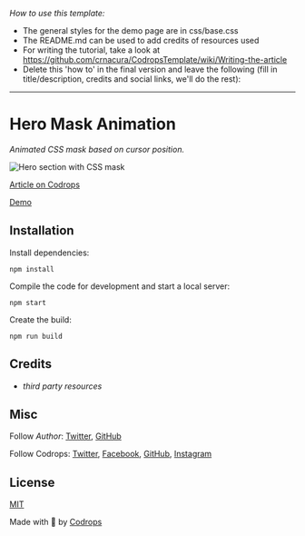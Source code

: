 _How to use this template:_

- The general styles for the demo page are in css/base.css
- The README.md can be used to add credits of resources used
- For writing the tutorial, take a look at https://github.com/crnacura/CodropsTemplate/wiki/Writing-the-article
- Delete this 'how to' in the final version and leave the following (fill in title/description, credits and social links, we'll do the rest):

---

# Hero Mask Animation

_Animated CSS mask based on cursor position._

![Hero section with CSS mask](https://github.com/mbarker84/codrops-masked-hero/masked-hero_sm.jpg)

[Article on Codrops](https://tympanus.net/codrops/?p=)

[Demo](http://tympanus.net/Development/.../)

## Installation

Install dependencies:

```
npm install
```

Compile the code for development and start a local server:

```
npm start
```

Create the build:

```
npm run build
```

## Credits

- _third party resources_

## Misc

Follow _Author_: [Twitter](https://twitter.com/MicheBarks), [GitHub](https://github.com/mbarker84)

Follow Codrops: [Twitter](http://www.twitter.com/codrops), [Facebook](http://www.facebook.com/codrops), [GitHub](https://github.com/codrops), [Instagram](https://www.instagram.com/codropsss/)

## License

[MIT](LICENSE)

Made with :blue_heart: by [Codrops](http://www.codrops.com)
